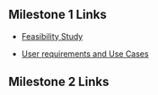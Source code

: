 ## Milestone 1 Links
* [Feasibility Study](https://otagouni-my.sharepoint.com/:w:/r/personal/lumdy690_student_otago_ac_nz/_layouts/15/Doc.aspx?sourcedoc=%7B7ED4EF6A-E310-4BAE-9EAE-5381AB62FE88%7D&file=A1-T1-Feasibility%20Study.docx&action=default&mobileredirect=true&DefaultItemOpen=1&login_hint=lumdy690%40student.otago.ac.nz&ct=1710883879628&wdOrigin=OFFICECOM-WEB.MAIN.REC&cid=0527e32d-9e00-4218-bc83-df67ca457786&wdPreviousSessionSrc=HarmonyWeb&wdPreviousSession=fd463c1c-5fc5-49ac-b2e8-787503833c90)



* [User requirements and Use Cases](https://otagouni-my.sharepoint.com/:w:/r/personal/lumdy690_student_otago_ac_nz/_layouts/15/Doc.aspx?sourcedoc=%7B49B3016C-6DA7-4343-9914-2F57CFC5F796%7D&file=INFO310%20%20User%20Requirements%20%26%20Feasibility%20Study%20Brainstorm.docx&action=default&mobileredirect=true&DefaultItemOpen=1&login_hint=lumdy690%40student.otago.ac.nz&ct=1710883933395&wdOrigin=OFFICECOM-WEB.MAIN.REC&cid=ce36468d-1321-494a-9292-a2042337318b&wdPreviousSessionSrc=HarmonyWeb&wdPreviousSession=fd463c1c-5fc5-49ac-b2e8-787503833c90)



## Milestone 2 Links
